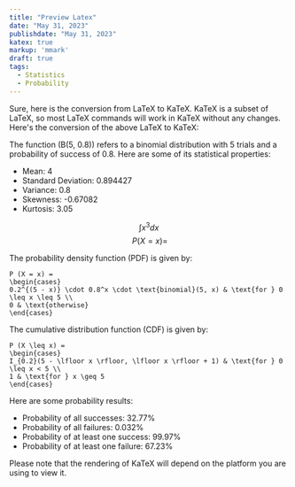 ```yaml
---
title: "Preview Latex"
date: "May 31, 2023"
publishdate: "May 31, 2023"
katex: true
markup: 'mmark'
draft: true
tags: 
  - Statistics
  - Probability
---
```



Sure, here is the conversion from LaTeX to KaTeX. KaTeX is a subset of LaTeX, so most LaTeX commands will work in KaTeX without any changes. Here's the conversion of the above LaTeX to KaTeX:

The function \(B(5, 0.8)\) refers to a binomial distribution with 5 trials and a probability of success of 0.8. Here are some of its statistical properties:

- Mean: 4
- Standard Deviation: 0.894427
- Variance: 0.8
- Skewness: -0.67082
- Kurtosis: 3.05

$$\int x^3 dx$$
$$\ P (X = x) = $$


The probability density function (PDF) is given by:

```katex
P (X = x) = 
\begin{cases} 
0.2^{(5 - x)} \cdot 0.8^x \cdot \text{binomial}(5, x) & \text{for } 0 \leq x \leq 5 \\
0 & \text{otherwise}
\end{cases}
```

The cumulative distribution function (CDF) is given by:

```katex
P (X \leq x) = 
\begin{cases} 
I_{0.2}(5 - \lfloor x \rfloor, \lfloor x \rfloor + 1) & \text{for } 0 \leq x < 5 \\
1 & \text{for } x \geq 5
\end{cases}
```

Here are some probability results:

- Probability of all successes: 32.77%
- Probability of all failures: 0.032%
- Probability of at least one success: 99.97%
- Probability of at least one failure: 67.23%

Please note that the rendering of KaTeX will depend on the platform you are using to view it.